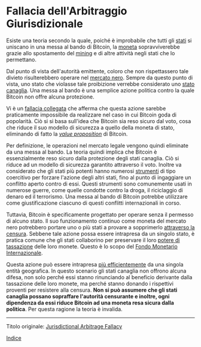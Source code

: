 # Fallacia dell'Arbitraggio Giurisdizionale



Esiste una teoria secondo la quale, poiché è improbabile che tutti gli [stati](ch101-glossary.md#stato) si uniscano in una messa al bando di Bitcoin, la [moneta](ch101-glossary.md#moneta) sopravviverebbe grazie allo spostamento del [mining](ch101-glossary.md#miner) e di altre attività negli stati che lo permettano.

Dal punto di vista dell'autorità emittente, coloro che non rispettassero tale divieto risulterebbero operare nel [mercato nero](https://it.wikipedia.org/wiki/Mercato_nero). Sempre da questo punto di vista, uno stato che violasse tale proibizione verrebbe considerato uno [stato canaglia](https://it.wikipedia.org/wiki/Stato_canaglia). Una messa al bando è una semplice azione politica contro la quale Bitcoin non offre alcuna protezione.

Vi è un [fallacia collegata](ch088-hearn-error.md) che afferma che questa azione sarebbe praticamente impossibile da realizzare nel caso in cui Bitcoin goda di popolarità. Ciò si si basa sull'idea che Bitcoin sia reso sicuro dal voto, cosa che riduce il suo modello di sicurezza a quello della moneta di stato, eliminando di fatto la [_value proposition_](ch003-value-proposition.md) di Bitcoin.

Per definizione, le operazioni nel mercato legale vengono quindi eliminate da una messa al bando. La teoria quindi implica che Bitcoin è essenzialmente reso sicuro dalla protezione degli stati canaglia. Ciò si riduce ad un modello di sicurezza garantito attraverso il voto. Inoltre va considerato che gli stati più potenti hanno numerosi [strumenti](https://en.wikipedia.org/wiki/United_States_sanctions) di tipo coercitivo per forzare l'azione degli altri stati, fino al punto di ingaggiare un conflitto aperto contro di essi. Questi strumenti sono comunemente usati in numerose guerre, come quelle condotte contro la droga, il riciclaggio di denaro ed il terrorismo. Una messa al bando di Bitcoin potrebbe utilizzare come giustificazione ciascuno di questi conflitti internazionali in corso.

Tuttavia, Bitcoin è specificamente progettato per operare senza il permesso di alcuno stato. Il suo funzionamento continuo come moneta del mercato nero potrebbero portare uno o più stati a provare a sopprimerlo [attraverso la censura](ch014-other-means-principle.md). Sebbene tale azione possa essere intrapresa da un singolo stato, è pratica comune che gli stati collaborino per preservare il loro [potere di tassazione](https://en.wikipedia.org/wiki/Seigniorage) delle loro monete. Questo è lo scopo del [Fondo Monetario Internazionale](https://www.imf.org/).

Questa azione può essere intrapresa [più efficientemente](ch039-pooling-pressure-risk.md) da una singola entità geografica. In questo scenario gli stati canaglia non offrono alcuna difesa, non solo perché essi stanno rinunciando al beneficio derivante dalla tassazione delle loro monete, ma perché stanno donando i rispettivi proventi per resistere alla censura. **Non si può assumere che gli stati canaglia possano sopraffare l'autorità censurante e inoltre, ogni dipendenza da essi riduce Bitcoin ad una moneta resa sicura dalla politica**. Per questa ragione la teoria è invalida.

---

Titolo originale: [Jurisdictional Arbitrage Fallacy](https://github.com/libbitcoin/libbitcoin-system/wiki/Jurisdictional-Arbitrage-Fallacy)

[Indice](/README.md)
